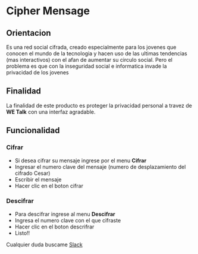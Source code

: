 # Cipher Mensage

## Orientacion

Es una red social cifrada, creado especialmente para los jovenes que conocen 
el mundo de la tecnologia y hacen uso de las ultimas tendencias (mas interactivos) con el afan de aumentar 
su circulo social. Pero el problema es que con la inseguridad social e informatica 
invade la privacidad de los jovenes 

## Finalidad

La finalidad de este producto es proteger la privacidad personal a travez de **WE Talk** 
con una interfaz agradable.

## Funcionalidad
### Cifrar
* Si desea cifrar su mensaje ingrese por el menu **Cifrar**
* Ingresar el numero clave del mensaje (numero de desplazamiento del cifrado Cesar)
* Escribir el mensaje
* Hacer clic en el boton cifrar
### Descifrar
* Para descifrar ingrese al menu **Descifrar**
* Ingresa el numero clave con el que cifraste
* Hacer clic en el boton descrifrar
* Listo!!


Cualquier duda buscame [Slack](https://claseslaboratoria.slack.com/messages/DAP4TS69F/) 